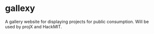 # gallexy
A gallery website for displaying projects for public consumption. Will be used by projX and HackMIT.

